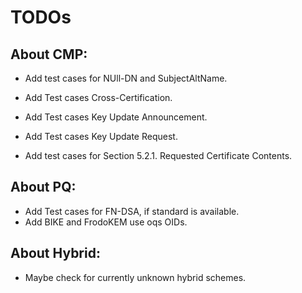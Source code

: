 <!--
SPDX-FileCopyrightText: Copyright 2024 Siemens AG

SPDX-License-Identifier: Apache-2.0
-->

# TODOs 



## About CMP:
- Add test cases for NUll-DN and SubjectAltName.
- Add Test cases Cross-Certification.
- Add Test cases Key Update Announcement.
- Add Test cases Key Update Request.

- Add test cases for Section 5.2.1. Requested Certificate Contents.



## About PQ:

- Add Test cases for FN-DSA, if standard is available.
- Add BIKE and FrodoKEM use oqs OIDs.

## About Hybrid:

- Maybe check for currently unknown hybrid schemes.
